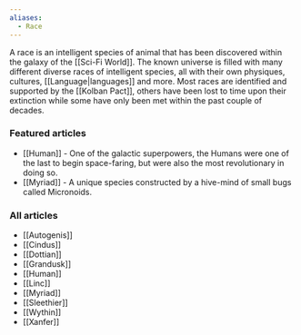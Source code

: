 ```yaml
---
aliases:
  - Race
---
```

A race is an intelligent species of animal that has been discovered within the galaxy of the [[Sci-Fi World]]. The known universe is filled with many different diverse races of intelligent species, all with their own physiques, cultures, [[Language|languages]] and more. Most races are identified and supported by the [[Kolban Pact]], others have been lost to time upon their extinction while some have only been met within the past couple of decades.

### Featured articles

- [[Human]] - One of the galactic superpowers, the Humans were one of the last to begin space-faring, but were also the most revolutionary in doing so.
- [[Myriad]] - A unique species constructed by a hive-mind of small bugs called Micronoids.

### All articles

- [[Autogenis]]
- [[Cindus]]
- [[Dottian]]
- [[Grandusk]]
- [[Human]]
- [[Linc]]
- [[Myriad]]
- [[Sleethier]]
- [[Wythin]]
- [[Xanfer]]